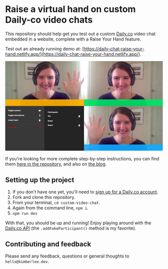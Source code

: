 # Raise a virtual hand on custom Daily-co video chats 
This repository should help get you test out a custom [Daily.co](https://www.daily.co/) video chat embedded in a website, complete with a Raise Your Hand feature.

Test out an already running demo at: [https://daily-chat-raise-your-hand.netlify.app/](https://daily-chat-raise-your-hand.netlify.app/). 

![Screenshot of the site in action](./icon-assets/daily-demo-cropped.png)

If you're looking for more complete step-by-step instructions, you can find them [here in the repository](https://github.com/kimberleejohnson/custom-video-chat/blob/master/step-by-step.md), and also on [the blog]().  

## Setting up the project
1. If you don't have one yet, you'll need to [sign up for a Daily.co account](https://dashboard.daily.co/).
2. Fork and clone this repository. 
3. From your terminal, `cd custom-video-chat`. 
4. Again from the command line, `npm i`. 
5. `npm run dev` 

With that, you should be up and running! Enjoy playing around with the [Daily.co API](https://docs.daily.co/reference) (the `.addFakeParticipant()` method is my favorite). 

## Contributing and feedback 
Please send any feedback, questions or general thoughts to `hello@kimberlee.dev`. 
